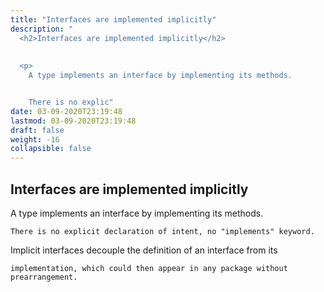 ```yaml
---
title: "Interfaces are implemented implicitly"
description: "
  <h2>Interfaces are implemented implicitly</h2>
  
  
  <p>
    A type implements an interface by implementing its methods.


    There is no explic"
date: 03-09-2020T23:19:48
lastmod: 03-09-2020T23:19:48
draft: false
weight: -16
collapsible: false
---
```


  <h2>Interfaces are implemented implicitly</h2>
  
  
  <p>
    A type implements an interface by implementing its methods.


    There is no explicit declaration of intent, no "implements" keyword.
  </p>
  

  
  <p>
    Implicit interfaces decouple the definition of an interface from its


    implementation, which could then appear in any package without prearrangement.
  </p>
  

	
		
	


                                                